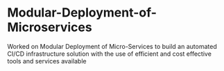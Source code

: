 # Modular-Deployment-of-Microservices
Worked on Modular Deployment of Micro-Services to build an automated CI/CD infrastructure solution with the use of efficient and cost effective tools and services available
